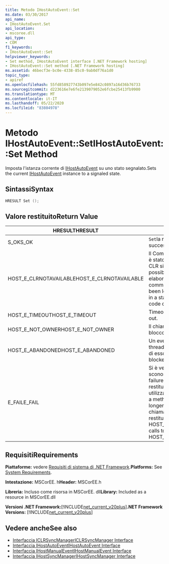 ```yaml
---
title: Metodo IHostAutoEvent::Set
ms.date: 03/30/2017
api_name:
- IHostAutoEvent.Set
api_location:
- mscoree.dll
api_type:
- COM
f1_keywords:
- IHostAutoEvent::Set
helpviewer_keywords:
- Set method, IHostAutoEvent interface [.NET Framework hosting]
- IHostAutoEvent::Set method [.NET Framework hosting]
ms.assetid: 46becf3e-bc0e-4338-85c0-9ab0df76a1d0
topic_type:
- apiref
ms.openlocfilehash: 55fd858927743b097e5e842c0897a16d36b76733
ms.sourcegitcommit: d223616e7e6fe2139079052e6fcbe25413fb9900
ms.translationtype: MT
ms.contentlocale: it-IT
ms.lasthandoff: 05/22/2020
ms.locfileid: "83804978"
---
```

# <a name="ihostautoeventset-method"></a><span data-ttu-id="f7f09-102">Metodo IHostAutoEvent::Set</span><span class="sxs-lookup"><span data-stu-id="f7f09-102">IHostAutoEvent::Set Method</span></span>
<span data-ttu-id="f7f09-103">Imposta l'istanza corrente di [IHostAutoEvent](ihostautoevent-interface.md) su uno stato segnalato.</span><span class="sxs-lookup"><span data-stu-id="f7f09-103">Sets the current [IHostAutoEvent](ihostautoevent-interface.md) instance to a signaled state.</span></span>  
  
## <a name="syntax"></a><span data-ttu-id="f7f09-104">Sintassi</span><span class="sxs-lookup"><span data-stu-id="f7f09-104">Syntax</span></span>  
  
```cpp  
HRESULT Set ();  
```  
  
## <a name="return-value"></a><span data-ttu-id="f7f09-105">Valore restituito</span><span class="sxs-lookup"><span data-stu-id="f7f09-105">Return Value</span></span>  
  
|<span data-ttu-id="f7f09-106">HRESULT</span><span class="sxs-lookup"><span data-stu-id="f7f09-106">HRESULT</span></span>|<span data-ttu-id="f7f09-107">Descrizione</span><span class="sxs-lookup"><span data-stu-id="f7f09-107">Description</span></span>|  
|-------------|-----------------|  
|<span data-ttu-id="f7f09-108">S_OK</span><span class="sxs-lookup"><span data-stu-id="f7f09-108">S_OK</span></span>|<span data-ttu-id="f7f09-109">`Set`la restituzione è riuscita.</span><span class="sxs-lookup"><span data-stu-id="f7f09-109">`Set` returned successfully.</span></span>|  
|<span data-ttu-id="f7f09-110">HOST_E_CLRNOTAVAILABLE</span><span class="sxs-lookup"><span data-stu-id="f7f09-110">HOST_E_CLRNOTAVAILABLE</span></span>|<span data-ttu-id="f7f09-111">Il Common Language Runtime (CLR) non è stato caricato in un processo oppure CLR si trova in uno stato in cui non è possibile eseguire codice gestito o elaborare la chiamata correttamente.</span><span class="sxs-lookup"><span data-stu-id="f7f09-111">The common language runtime (CLR) has not been loaded into a process, or the CLR is in a state in which it cannot run managed code or process the call successfully.</span></span>|  
|<span data-ttu-id="f7f09-112">HOST_E_TIMEOUT</span><span class="sxs-lookup"><span data-stu-id="f7f09-112">HOST_E_TIMEOUT</span></span>|<span data-ttu-id="f7f09-113">Timeout della chiamata.</span><span class="sxs-lookup"><span data-stu-id="f7f09-113">The call timed out.</span></span>|  
|<span data-ttu-id="f7f09-114">HOST_E_NOT_OWNER</span><span class="sxs-lookup"><span data-stu-id="f7f09-114">HOST_E_NOT_OWNER</span></span>|<span data-ttu-id="f7f09-115">Il chiamante non è il proprietario del blocco.</span><span class="sxs-lookup"><span data-stu-id="f7f09-115">The caller does not own the lock.</span></span>|  
|<span data-ttu-id="f7f09-116">HOST_E_ABANDONED</span><span class="sxs-lookup"><span data-stu-id="f7f09-116">HOST_E_ABANDONED</span></span>|<span data-ttu-id="f7f09-117">Un evento è stato annullato mentre un thread bloccato o Fiber era in attesa su di esso.</span><span class="sxs-lookup"><span data-stu-id="f7f09-117">An event was canceled while a blocked thread or fiber was waiting on it.</span></span>|  
|<span data-ttu-id="f7f09-118">E_FAIL</span><span class="sxs-lookup"><span data-stu-id="f7f09-118">E_FAIL</span></span>|<span data-ttu-id="f7f09-119">Si è verificato un errore irreversibile sconosciuto.</span><span class="sxs-lookup"><span data-stu-id="f7f09-119">An unknown catastrophic failure occurred.</span></span> <span data-ttu-id="f7f09-120">Quando un metodo restituisce E_FAIL, CLR non è più utilizzabile all'interno del processo.</span><span class="sxs-lookup"><span data-stu-id="f7f09-120">When a method returns E_FAIL, the CLR is no longer usable within the process.</span></span> <span data-ttu-id="f7f09-121">Le chiamate successive ai metodi di hosting restituiscono HOST_E_CLRNOTAVAILABLE.</span><span class="sxs-lookup"><span data-stu-id="f7f09-121">Subsequent calls to hosting methods return HOST_E_CLRNOTAVAILABLE.</span></span>|  
  
## <a name="requirements"></a><span data-ttu-id="f7f09-122">Requisiti</span><span class="sxs-lookup"><span data-stu-id="f7f09-122">Requirements</span></span>  
 <span data-ttu-id="f7f09-123">**Piattaforme:** vedere [Requisiti di sistema di .NET Framework](../../get-started/system-requirements.md).</span><span class="sxs-lookup"><span data-stu-id="f7f09-123">**Platforms:** See [System Requirements](../../get-started/system-requirements.md).</span></span>  
  
 <span data-ttu-id="f7f09-124">**Intestazione:** MSCorEE. h</span><span class="sxs-lookup"><span data-stu-id="f7f09-124">**Header:** MSCorEE.h</span></span>  
  
 <span data-ttu-id="f7f09-125">**Libreria:** Incluso come risorsa in MSCorEE. dll</span><span class="sxs-lookup"><span data-stu-id="f7f09-125">**Library:** Included as a resource in MSCorEE.dll</span></span>  
  
 <span data-ttu-id="f7f09-126">**Versioni .NET Framework:**[!INCLUDE[net_current_v20plus](../../../../includes/net-current-v20plus-md.md)]</span><span class="sxs-lookup"><span data-stu-id="f7f09-126">**.NET Framework Versions:** [!INCLUDE[net_current_v20plus](../../../../includes/net-current-v20plus-md.md)]</span></span>  
  
## <a name="see-also"></a><span data-ttu-id="f7f09-127">Vedere anche</span><span class="sxs-lookup"><span data-stu-id="f7f09-127">See also</span></span>

- [<span data-ttu-id="f7f09-128">Interfaccia ICLRSyncManager</span><span class="sxs-lookup"><span data-stu-id="f7f09-128">ICLRSyncManager Interface</span></span>](iclrsyncmanager-interface.md)
- [<span data-ttu-id="f7f09-129">Interfaccia IHostAutoEvent</span><span class="sxs-lookup"><span data-stu-id="f7f09-129">IHostAutoEvent Interface</span></span>](ihostautoevent-interface.md)
- [<span data-ttu-id="f7f09-130">Interfaccia IHostManualEvent</span><span class="sxs-lookup"><span data-stu-id="f7f09-130">IHostManualEvent Interface</span></span>](ihostmanualevent-interface.md)
- [<span data-ttu-id="f7f09-131">Interfaccia IHostSyncManager</span><span class="sxs-lookup"><span data-stu-id="f7f09-131">IHostSyncManager Interface</span></span>](ihostsyncmanager-interface.md)
